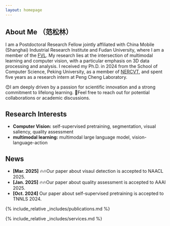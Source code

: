 ```yaml
---
layout: homepage
---
```


## About Me （范松林）

I am a Postdoctoral Research Fellow jointly affiliated with China Mobile (Shanghai) Industrial Research Institute and Fudan University, where I am a member of the [FVL](https://fvl.fudan.edu.cn/main.htm). My research lies at the intersection of multimodal learning and computer vision, with a particular emphasis on 3D data processing and analysis. I received my Ph.D. in 2024 from the School of Computer Science, Peking University, as a member of [NERCVT](https://idm.pku.edu.cn/), and spent five years as a research intern at Peng Cheng Laboratory.

😊I am deeply driven by a passion for scientific innovation and a strong commitment to lifelong learning. 🤝Feel free to reach out for potential collaborations or academic discussions.

## Research Interests

- **Computer Vision:** self-supervised pretraining, segmentation, visual saliency, quality assessment
- **multimodal learning:** multimodal large language model, vision-language-action

## News

- **[Mar. 2025]** 🔥🔥Our paper about visaul detection is accepted to NAACL 2025.
- **[Jan. 2025]** 🔥🔥Our paper about quality assessment is accepted to AAAI 2025.
- **[Oct. 2024]** Our paper about self-supervised pretraining is accepted to TNNLS 2024.

{% include_relative _includes/publications.md %}

{% include_relative _includes/services.md %}
